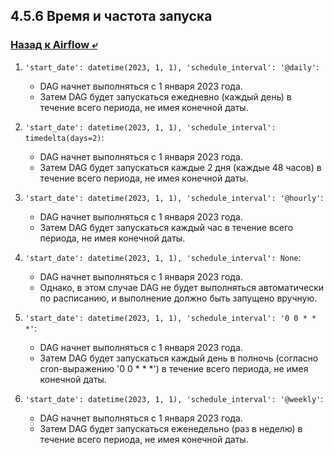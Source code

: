 ## 4.5.6 Время и частота запуска

### [Назад к Airflow ⤶](/data/Module4/data/airflow.md)

1. `'start_date': datetime(2023, 1, 1), 'schedule_interval': '@daily'`:  
   - DAG начнет выполняться с 1 января 2023 года.  
   - Затем DAG будет запускаться ежедневно (каждый день) в течение всего периода, не имея конечной даты.  

2. `'start_date': datetime(2023, 1, 1), 'schedule_interval': timedelta(days=2)`:  
   - DAG начнет выполняться с 1 января 2023 года.  
   - Затем DAG будет запускаться каждые 2 дня (каждые 48 часов) в течение всего периода, не имея конечной даты.  

3. `'start_date': datetime(2023, 1, 1), 'schedule_interval': '@hourly'`:  
   - DAG начнет выполняться с 1 января 2023 года.  
   - Затем DAG будет запускаться каждый час в течение всего периода, не имея конечной даты.  
   
4. `'start_date': datetime(2023, 1, 1), 'schedule_interval': None`:  
   - DAG начнет выполняться с 1 января 2023 года.  
   - Однако, в этом случае DAG не будет выполняться автоматически по расписанию, и выполнение должно быть запущено вручную.  
   
5. `'start_date': datetime(2023, 1, 1), 'schedule_interval': '0 0 * * *'`:  
   - DAG начнет выполняться с 1 января 2023 года.  
   - Затем DAG будет запускаться каждый день в полночь (согласно cron-выражению '0 0 * * *') в течение всего периода, 
не имея конечной даты.  
   
6. `'start_date': datetime(2023, 1, 1), 'schedule_interval': '@weekly'`:   
   - DAG начнет выполняться с 1 января 2023 года.  
   - Затем DAG будет запускаться еженедельно (раз в неделю) в течение всего периода, не имея конечной даты.  
